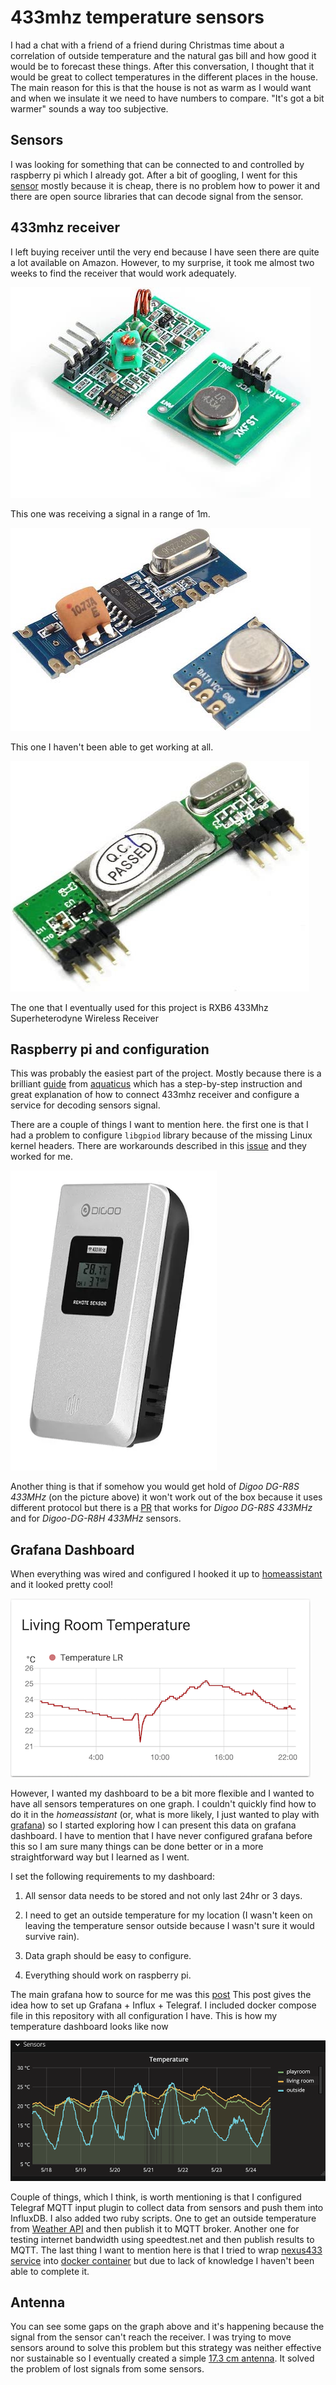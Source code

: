 # 433mhz temperature sensors

I had a chat with a friend of a friend during Christmas time about a correlation of outside temperature and the natural gas bill and how good it would be to forecast these things. After this conversation, I thought that it would be great to collect temperatures in the different places in the house. The main reason for this is that the house is not as warm as I would want and when we insulate it we need to have numbers to compare. "It's got a bit warmer" sounds a way too subjective. 

## Sensors

I was looking for something that can be connected to and controlled by raspberry pi which I already got. After a bit of googling, I went for this [sensor](https://www.banggood.com/Digoo-DG-R8H-433MHz-Wireless-Digital-Hygrometer-Thermometer-Weather-Station-Sensor-for-TH11300-8380-p-1178108.html) mostly because it is cheap, there is no problem how to power it and there are open source libraries that can decode signal from the sensor.

## 433mhz receiver 

I left buying receiver until the very end because I have seen there are quite a lot available on Amazon. However, to my surprise, it took me almost two weeks to find the receiver that would work adequately. 

![image](images/433mhz_receiver_sr.jpg) 

This one was  receiving a signal in a range of 1m.


![image](images/433mhz_receiver_nw.jpg) 

This one I haven't been able to get working at all. 


![image](images/433mhz_receiver.jpg)

The one that I eventually used for this project is RXB6 433Mhz Superheterodyne Wireless Receiver

## Raspberry pi and configuration

This was probably the easiest part of the project. Mostly because there is a brilliant [guide](https://github.com/aquaticus/nexus433) from [aquaticus](https://github.com/aquaticus) which has a step-by-step instruction and great explanation of how to connect 433mhz receiver and configure a service for decoding sensors signal. 

There are a couple of things I want to mention here. the first one is that I had a problem to configure `libgpiod` library because of the missing Linux kernel headers. There are workarounds described in this [issue](https://github.com/aquaticus/nexus433/issues/21) and they worked for me.

![image](images/Digoo_DG-R8S.png)

Another thing is that if somehow you would get hold of *Digoo DG-R8S 433MHz* (on the picture above) it won't work out of the box because it uses different protocol but there is a [PR](https://github.com/aquaticus/nexus433/pull/16) that works for  *Digoo DG-R8S 433MHz* and for *Digoo-DG-R8H 433MHz* sensors.

## Grafana Dashboard 

When everything was wired and configured I hooked it up to [homeassistant](https://www.home-assistant.io/) and it looked pretty cool! 

![Image](images/homeassistant.png)

However, I wanted my dashboard to be a bit more flexible and I wanted to have all sensors temperatures on one graph. I couldn't quickly find how to do it in the *homeassistant* (or, what is more likely, I just wanted to play with [grafana](https://github.com/grafana/grafana)) so I started exploring how I can present this data on grafana dashboard. I have to mention that I have never configured grafana before this so I am sure many things can be done better or in a more straightforward way but I learned as I went.  

I set the following requirements to my dashboard:

  1. All sensor data needs to be stored and not only last 24hr or 3 days.

  2. I need to get an outside temperature for my location (I wasn't keen on leaving the temperature sensor outside because I wasn't sure it would survive rain). 
  
  3. Data graph should be easy to configure.
  
  4. Everything should work on raspberry pi. 


The main grafana how to source for me was this [post](https://mostlyoperational.com/posts/2017-12-28_monitoring-your-home-network-with-influxdb-on-raspberry-pi-with-docker/) This post gives the idea how to set up Grafana + Influx + Telegraf. I included docker compose file in this repository with all configuration I have. This is how my temperature dashboard looks like now

![Image](images/grafana.png)

Couple of things, which I think, is worth mentioning is that I configured Telegraf MQTT input plugin to collect data from sensors and push them into InfluxDB. I also added two ruby scripts. One to get an outside temperature from [Weather API](https://openweathermap.org/api) and then publish it to MQTT broker. Another one for testing internet bandwidth using speedtest.net and then publish results to MQTT. The last thing I want to mention here is that I tried to wrap [nexus433 service](https://github.com/aquaticus/nexus433) into [docker container](nexus-service/Dockerfile) but due to lack of knowledge I haven't been able to complete it. 

## Antenna

You can see some gaps on the graph above and it's happening because the signal from the sensor can't reach the receiver. I was trying to move sensors around to solve this problem but this strategy was neither effective nor sustainable so I eventually created a simple  [17.3 cm antenna](https://dronebotworkshop.com/433mhz-rf-modules-arduino/). It solved the problem of lost signals from some sensors. 